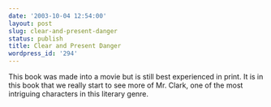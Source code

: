 ```yaml
---
date: '2003-10-04 12:54:00'
layout: post
slug: clear-and-present-danger
status: publish
title: Clear and Present Danger
wordpress_id: '294'
---
```


This book was made into a movie but is still best experienced in print. It is in this book that we really start to see more of Mr. Clark, one of the most intriguing characters in this literary genre.

